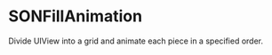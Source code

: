SONFillAnimation
================

Divide UIView into a grid and animate each piece in a specified order.
